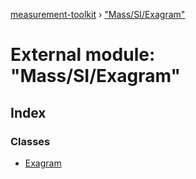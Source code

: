 [measurement-toolkit](../README.md) › ["Mass/SI/Exagram"](_mass_si_exagram_.md)

# External module: "Mass/SI/Exagram"

## Index

### Classes

* [Exagram](../classes/_mass_si_exagram_.exagram.md)
